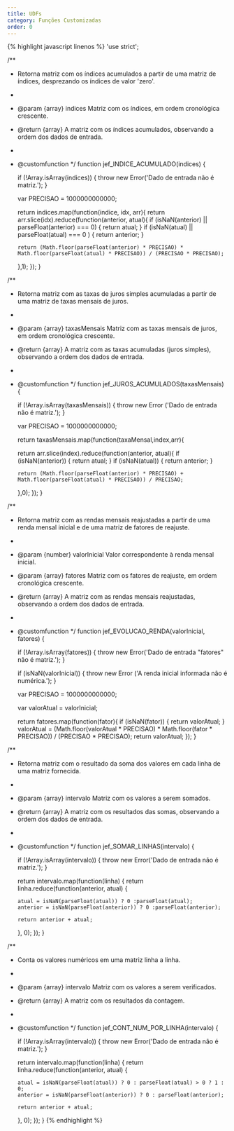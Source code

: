 ```yaml
---
title: UDFs
category: Funções Customizadas
order: 0
---
```

{% highlight javascript linenos %}
'use strict';

/**
* Retorna matriz com os índices acumulados a partir de uma matriz de índices, desprezando os índices de valor 'zero'.
*
* @param {array} indices Matriz com os índices, em ordem cronológica crescente.
* @return {array} A matriz com os índices acumulados, observando a ordem dos dados de entrada.
*
* @customfunction
*/
function jef_INDICE_ACUMULADO(indices) {
  
  if (!Array.isArray(indices)) { 
    throw new Error('Dado de entrada não é matriz.'); 
  }
  
  var PRECISAO = 1000000000000;
  
  return indices.map(function(indice, idx, arr){
    return arr.slice(idx).reduce(function(anterior, atual){
      if (isNaN(anterior) || parseFloat(anterior) === 0) { 
        return atual; 
      }
      if (isNaN(atual) || parseFloat(atual) === 0 ) { 
        return anterior; 
      }
      
      return (Math.floor(parseFloat(anterior) * PRECISAO) * Math.floor(parseFloat(atual) * PRECISAO)) / (PRECISAO * PRECISAO);
    },1);
  });
}

/**
* Retorna matriz com as taxas de juros simples acumuladas a partir de uma matriz de taxas mensais de juros.
*
* @param {array} taxasMensais Matriz com as taxas mensais de juros, em ordem cronológica crescente.
* @return {array} A matriz com as taxas acumuladas (juros simples), observando a ordem dos dados de entrada.
*
* @customfunction
*/
function jef_JUROS_ACUMULADOS(taxasMensais) {
  
  if (!Array.isArray(taxasMensais)) { 
    throw new Error ('Dado de entrada não é matriz.'); 
  }
  
  var PRECISAO = 1000000000000;
  
  return taxasMensais.map(function(taxaMensal,index,arr){
    
    return arr.slice(index).reduce(function(anterior, atual){
      if (isNaN(anterior)) { 
        return atual; 
      }
      if (isNaN(atual)) { 
        return anterior; 
      }

      return (Math.floor(parseFloat(anterior) * PRECISAO) + Math.floor(parseFloat(atual) * PRECISAO)) / PRECISAO;
    },0);
  });
}

/**
* Retorna matriz com as rendas mensais reajustadas a partir de uma renda mensal inicial e de uma matriz de fatores de reajuste.
*
* @param {number} valorInicial Valor correspondente à renda mensal inicial.
* @param {array} fatores Matriz com os fatores de reajuste, em ordem cronológica crescente.
* @return {array} A matriz com as rendas mensais reajustadas, observando a ordem dos dados de entrada.
*
* @customfunction
*/
function jef_EVOLUCAO_RENDA(valorInicial, fatores) {
  
  if (!Array.isArray(fatores)) { 
    throw new Error('Dado de entrada "fatores" não é matriz.'); 
  }
  
  if (isNaN(valorInicial)) { 
    throw new Error ('A renda inicial informada não é numérica.'); 
  }
  
  var PRECISAO = 1000000000000;
  
  var valorAtual = valorInicial;
  
  return fatores.map(function(fator){
    if (isNaN(fator)) {
      return valorAtual; 
    }
    valorAtual = (Math.floor(valorAtual * PRECISAO) * Math.floor(fator * PRECISAO)) / (PRECISAO * PRECISAO);
    return valorAtual;
  });
}

/**
* Retorna matriz com o resultado da soma dos valores em cada linha de uma matriz fornecida.
*
* @param {array} intervalo Matriz com os valores a serem somados.
* @return {array} A matriz com os resultados das somas, observando a ordem dos dados de entrada.
*
* @customfunction
*/
function jef_SOMAR_LINHAS(intervalo) {
  
  if (!Array.isArray(intervalo)) { 
    throw new Error('Dado de entrada não é matriz.'); 
  }
  
  return intervalo.map(function(linha) {
    return linha.reduce(function(anterior, atual) {
      
      atual = isNaN(parseFloat(atual)) ? 0 :parseFloat(atual); 
      anterior = isNaN(parseFloat(anterior)) ? 0 :parseFloat(anterior); 
      
      return anterior + atual;
    }, 0);
  });
}

/**
* Conta os valores numéricos em uma matriz linha a linha.
*
* @param {array} intervalo Matriz com os valores a serem verificados.
* @return {array<number>} A matriz com os resultados da contagem.
*
* @customfunction
*/
function jef_CONT_NUM_POR_LINHA(intervalo) {
  
  if (!Array.isArray(intervalo)) { 
    throw new Error('Dado de entrada não é matriz.'); 
  }
  
  return intervalo.map(function(linha) {
    return linha.reduce(function(anterior, atual) {
      
      atual = isNaN(parseFloat(atual)) ? 0 : parseFloat(atual) > 0 ? 1 : 0; 
      anterior = isNaN(parseFloat(anterior)) ? 0 : parseFloat(anterior); 
      
      return anterior + atual;
    }, 0);
  });
}
{% endhighlight %}